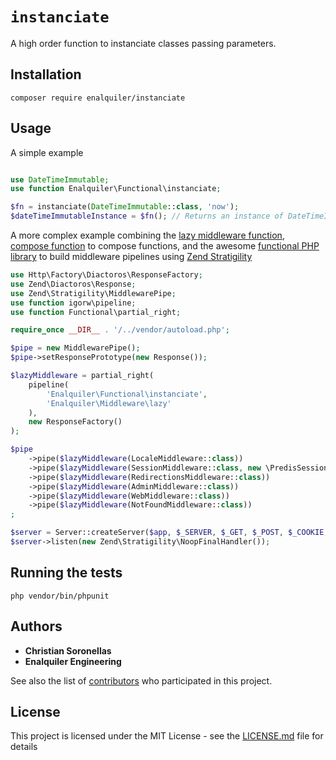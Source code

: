# `instanciate`

A high order function to instanciate classes passing parameters.

## Installation

```
composer require enalquiler/instanciate
```

## Usage

A simple example

```php

use DateTimeImmutable;
use function Enalquiler\Functional\instanciate;

$fn = instanciate(DateTimeImmutable::class, 'now');
$dateTimeImmutableInstance = $fn(); // Returns an instance of DateTimeImmutable class
```

A more complex example combining the [lazy middleware function](https://github.com/enalquiler/lazy-middleware), [compose function](https://github.com/igorw/compose) to compose functions, and the awesome [functional PHP library](https://github.com/lstrojny/functional-php) to build middleware pipelines using [Zend Stratigility](https://zendframework.github.io/zend-stratigility/middleware/)

```php
use Http\Factory\Diactoros\ResponseFactory;
use Zend\Diactoros\Response;
use Zend\Stratigility\MiddlewarePipe;
use function igorw\pipeline;
use function Functional\partial_right;

require_once __DIR__ . '/../vendor/autoload.php';

$pipe = new MiddlewarePipe();
$pipe->setResponsePrototype(new Response());

$lazyMiddleware = partial_right(
    pipeline(
        'Enalquiler\Functional\instanciate',
        'Enalquiler\Middleware\lazy'
    ),
    new ResponseFactory()
);

$pipe
    ->pipe($lazyMiddleware(LocaleMiddleware::class))
    ->pipe($lazyMiddleware(SessionMiddleware::class, new \PredisSessionStorage()))
    ->pipe($lazyMiddleware(RedirectionsMiddleware::class))
    ->pipe($lazyMiddleware(AdminMiddleware::class))
    ->pipe($lazyMiddleware(WebMiddleware::class))
    ->pipe($lazyMiddleware(NotFoundMiddleware::class))
;

$server = Server::createServer($app, $_SERVER, $_GET, $_POST, $_COOKIE, $_FILES);
$server->listen(new Zend\Stratigility\NoopFinalHandler());
```

## Running the tests

```
php vendor/bin/phpunit
```

## Authors

* **Christian Soronellas**
* **Enalquiler Engineering**

See also the list of [contributors](https://github.com/your/project/contributors) who participated in this project.

## License

This project is licensed under the MIT License - see the [LICENSE.md](LICENSE.md) file for details 
